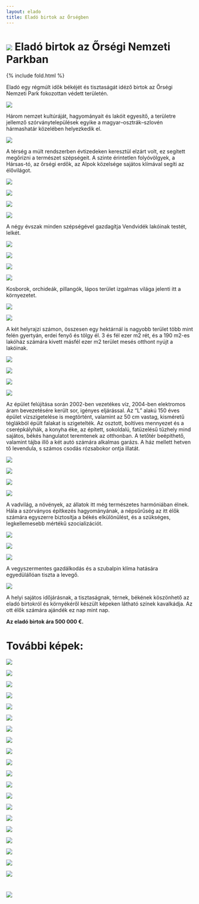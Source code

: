 ```yaml
---
layout: elado
title: Eladó birtok az Őrségben
---
```


# ![](https://i.imgur.com/FNB5Kqs.jpg) Eladó birtok az Őrségi Nemzeti Parkban

{% include fold.html %}

Eladó egy régmúlt idők békéjét és tisztaságát idéző birtok az Őrségi Nemzeti Park fokozottan védett területén.

![](https://i.imgur.com/tq6gtsK.jpg)

Három nemzet kultúráját, hagyományait és lakóit egyesítő, a területre jellemző szórványtelepülések egyike a magyar–osztrák–szlovén hármashatár közelében helyezkedik el. 

![](https://i.imgur.com/806pnrv.jpg)

A térség a múlt rendszerben évtizedeken keresztül elzárt volt, ez segített megőrizni a természet szépségeit. A szinte érintetlen folyóvölgyek, a Hársas-tó, az őrségi erdők, az Alpok közelsége sajátos klímával segíti az élővilágot. 

![](https://i.imgur.com/6OdAq9d.jpg)

![](https://i.imgur.com/iMaLCHP.jpg)

![](https://i.imgur.com/WH3427K.jpg)

![](https://i.imgur.com/jdZIgwq.jpg)

A négy évszak minden szépségével gazdagítja Vendvidék lakóinak testét, lelkét. 

![](https://i.imgur.com/q81e8qI.jpg)

![](https://i.imgur.com/XV8uOCD.jpg)

![](https://i.imgur.com/QEdnCQE.jpg)

![](https://i.imgur.com/Lw5bZ7A.jpg)

Kosborok, orchideák, pillangók, lápos terület izgalmas világa jelenti itt a környezetet.

![](https://i.imgur.com/h2sDpE9.jpg)

![](https://i.imgur.com/j2cL8cv.jpg)

A két helyrajzi számon, összesen egy hektárnál is nagyobb terület több mint felén gyertyán, erdei fenyő és tölgy él. 3 és fél ezer m2 rét, és a 190 m2-es lakóház számára kivett másfél ezer m2 terület mesés otthont nyújt a lakóinak.

![](https://i.imgur.com/dkTAr03.jpg)

![](https://i.imgur.com/wzLAAhQ.jpg)

![](https://i.imgur.com/OICk92p.jpg)

![](https://i.imgur.com/SPdKWRH.jpg)

Az épület felújítása során 2002-ben vezetékes víz, 2004-ben elektromos áram bevezetésére került sor, igényes eljárással. Az “L” alakú 150 éves épület vízszigetelése is megtörtént, valamint az 50 cm vastag, kisméretű téglákból épült falakat is szigetelték. Az osztott, boltíves mennyezet és a cserépkályhák, a konyha éke, az épített, sokoldalú, fatüzelésű tűzhely mind sajátos, békés hangulatot teremtenek az otthonban. A tetőtér beépíthető, valamint tájba illő a két autó számára alkalmas garázs.
A ház mellett hetven tő levendula, s számos csodás rózsabokor ontja illatát.

![](https://i.imgur.com/jGa9WnQ.jpg)

![](https://i.imgur.com/RmEKeIC.jpg)

![](https://i.imgur.com/EJ9pA26.jpg)

![](https://i.imgur.com/G1Zbjvs.jpg)

A vadvilág, a növények, az állatok itt még természetes harmóniában élnek. Hála a szórványos építkezés hagyományának, a népsűrűség az itt élők számára egyszerre biztosítja a békés elkülönülést, és a szükséges, legkellemesebb mértékű szocializációt. 

![](https://i.imgur.com/27oGnT7.jpg)

![](https://i.imgur.com/bvfkJHl.jpg)

![](https://i.imgur.com/QHjZaUk.jpg)

A vegyszermentes gazdálkodás és a szubalpin klíma hatására egyedülállóan tiszta a levegő. 

![](https://i.imgur.com/b9wu6u2.jpg)

A helyi sajátos időjárásnak, a tisztaságnak, térnek, békének köszönhető az eladó birtokról és környékéről készült képeken látható színek kavalkádja.
Az ott élők számára ajándék ez nap mint nap.

**Az eladó birtok ára 500 000 €.**

# További képek:

![](https://i.imgur.com/WQ6tYvo.jpg)

![](https://i.imgur.com/QcgDqyW.jpg)

![](https://i.imgur.com/0cfDKZU.jpg)

![](https://i.imgur.com/CVvEoIy.jpg)

![](https://i.imgur.com/SZkxwLO.jpg)

![](https://i.imgur.com/5ZIr0Uz.jpg)

![](https://i.imgur.com/yNJv8Dc.jpg)

![](https://i.imgur.com/HsiqYFl.jpg)

![](https://i.imgur.com/vs4LXIL.jpg)

![](https://i.imgur.com/PsQN8fj.jpg)

![](https://i.imgur.com/8LBYjwy.jpg)

![](https://i.imgur.com/AVwaz5F.jpg)

![](https://i.imgur.com/JApKNkx.jpg)

![](https://i.imgur.com/LNtzOMn.jpg)

![](https://i.imgur.com/SUcBNfo.jpg)

![](https://i.imgur.com/9Z8IIpM.jpg)

![](https://i.imgur.com/hKYJwzN.jpg)

![](https://i.imgur.com/8ygNV3y.jpg)

![](https://i.imgur.com/NDyPcVJ.jpg)

![](https://i.imgur.com/XlaZcW3.jpg)

# ![](https://i.imgur.com/zO9QjGY.jpg)
